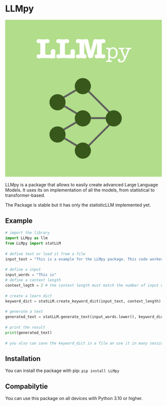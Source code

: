 # LLMpy

![LLMpy Logo](https://github.com/AstroQuantumphysicist/LMMpy/blob/main/RepoData/IMG_4306.jpeg)

LLMpy is a package that allows to easily create advanced Large Language Models. It uses its on implementation of all the models, from statistical to transformer-based.

The Package is stable but it has only the statisticLLM implemented yet.

## Example
```python
# import the library
import LLMpy as llm
from LLMpy import statLLM

# define text or load it from a file
input_text = "This is a example for the LLMpy package. This code workes! You will wonder about the output because this is a LLM"

# define a input
input_words = "This is"
# define a context length
context_legth = 2 # the context length must match the number of input words

# create a learn dict
keyword_dict = statLLM.create_keyword_dict(input_text, context_length)

# generate a text
generated_text = statLLM.generate_text(input_words.lower(), keyword_dict, context_length)

# print the result
print(generated_text)

# you also can save the keyword_dict in a file an use it in many sessions
```

## Installation
You can install the package with pip:
```pip install LLMpy```

## Compabilytie
You can use this package on all devices with Python 3.10 or higher.
